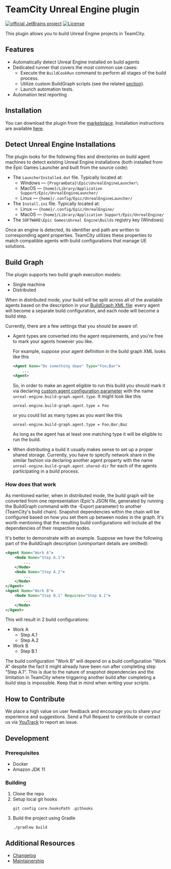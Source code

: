 # TeamCity Unreal Engine plugin

[![official JetBrains project](http://jb.gg/badges/official.svg)](https://confluence.jetbrains.com/display/ALL/JetBrains+on+GitHub)
[![License](https://img.shields.io/badge/License-Apache%202.0-blue.svg)](https://opensource.org/licenses/Apache-2.0)

This plugin allows you to build Unreal Engine projects in TeamCity.

## Features

* Automatically detect Unreal Engine installed on build agents
* Dedicated runner that covers the most common use cases:
    * Execute the `BuildCookRun` command to perform all stages of the build process.
    * Utilize custom BuildGraph scripts (see the related [section](#build-graph)).
    * Launch automation tests.
* Automation test reporting

## Installation

You can download the plugin from the [marketplace][marketplace.plugin-page]. Installation instructions are available
[here][plugin-installation-guide].

## Detect Unreal Engine Installations

The plugin looks for the following files and directories on build agent machines to detect existing Unreal Engine installations (both installed from the Epic Games Launcher and built from the source code):

* The `LauncherInstalled.dat` file. Typically located at:
  * Windows — `{ProgramData}\Epic\UnrealEngineLauncher\​`
  * MacOS — `{home}/Library/Application Support/Epic/UnrealEngineLauncher/`
  * Linux — `{home}/.config/Epic/UnrealEngineLauncher/`
* The `Install.ini` file. Typically located at:
  * Linux — `{home}/.config/Epic/UnrealEngine/`
  * MacOS — `{home}/Library/Application Support/Epic/UnrealEngine/`
* The `SOFTWARE\Epic Games\Unreal Engine\Builds` registry key (Windows)

Once an engine is detected, its identifier and path are written to corresponding agent properties.
TeamCity utilizes these properties to match compatible agents with build configurations that manage UE solutions.

## Build Graph
The plugin supports two build graph execution models:
* Single machine
* Distributed

When in distributed mode, your build will be split across all of the available agents based on the description in your
[BuildGraph XML file][unreal-engine.build-graph-script-elements]: every agent will become a separate build configuration, and each node will become a build step.

Currently, there are a few settings that you should be aware of:
* Agent types are converted into the agent requirements, and you're free to mark your agents however you like.

    For example, suppose your agent definition in the build graph XML looks like this
    ``` xml
    <Agent Name="Do something dope" Type="Foo;Bar">
        ...
    <Agent>
    ```

    So, in order to make an agent eligible to run this build you should mark it via declaring [custom agent
configuration parameter][agent.configuration] with the name `unreal-engine.build-graph.agent.type`.
It might look like this
    ```properties
    unreal-engine.build-graph.agent.type = Foo
    ```
  or you could list as many types as you want like this
    ```properties
    unreal-engine.build-graph.agent.type = Foo;Bar;Baz
    ```
  As long as the agent has at least one matching type it will be eligible to run the build.
* When distributing a build it usually makes sense to set up a proper shared storage. Currently,
  you have to specify network share in the similar fashion via declaring another agent property with the name
  `unreal-engine.build-graph.agent.shared-dir` for each of the agents participating in a build process.

### How does that work

As mentioned earlier, when in distributed mode, the build graph will be converted from one representation
(Epic's JSON file, generated by running the BuildGraph command with the -Export parameter) to another (TeamCity's build chain).
Snapshot dependencies within the chain will be configured based on how you set them up between nodes in the graph.
It's worth mentioning that the resulting build configurations will include all the dependencies of their respective nodes.

It's better to demonstrate with an example. Suppose we have the following part of the BuildGraph description (unimportant details are omitted):
```xml
<Agent Name="Work A">
    <Node Name="Step A.1">
        ...
    </Node>
    <Node Name="Step A.2">
        ...
    </Node>
</Agent>
<Agent Name="Work B">
    <Node Name="Step B.1" Requires="Step A.1">
        ...
    </Node>
</Agent>
```
This will result in 2 build configurations:
* Work A
  * Step A.1
  * Step A.2
* Work B
  * Step B.1

The build configuration "Work B" will depend on a build configuration "Work A" despite the fact it might already have been
run after completing step "Step A.1". This is due to the nature of snapshot dependencies and the limitation in TeamCity
where triggering another build after completing a build step is impossible. Keep that in mind when writing your scripts.

## How to Contribute

We place a high value on user feedback and encourage you to share your experience and suggestions. Send a Pull Request to contribute or contact us via [YouTrack][youtrack] to report an issue.

## Development

### Prerequisites

* Docker
* Amazon JDK 11

### Building

1. Clone the repo
2. Setup local git hooks
    ```shell
    git config core.hooksPath .githooks
    ```
3. Build the project using Gradle
    ```shell
    ./gradlew build
    ```

## Additional Resources

- [Changelog](CHANGELOG.md)
- [Maintainership](MAINTAINERSHIP.md)

[youtrack]: https://youtrack.jetbrains.com/newIssue?project=TW&c=add%20Board%20TeamCity%20BTI%20%7C%20TeamCity%20Releases&c=add%20Board%20TeamCity%20Documentation%20No%20Fix%20versions&c=add%20Board%20TeamCity%20BTI&c=Team%20Build%20Tools%20Integrations&c=tag%20tc-unreal-engine
[marketplace.plugin-page]: https://TODO
[plugin-installation-guide]: https://www.jetbrains.com/help/teamcity/installing-additional-plugins.html
[agent.configuration]: https://www.jetbrains.com/help/teamcity/configure-agent-installation.html
[unreal-engine.build-graph-script-elements]: https://docs.unrealengine.com/5.3/en-US/buildgraph-script-elements-reference-for-unreal-engine/
